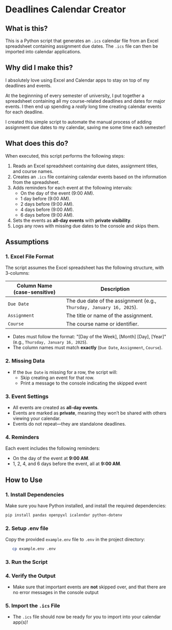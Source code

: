 # Deadlines Calendar Creator

## **What is this?**
This is a Python script that generates an `.ics` calendar file from an Excel spreadsheet containing assignment due dates. The `.ics` file can then be imported into calendar applications.

## **Why did I make this?**

I absolutely love using Excel and Calendar apps to stay on top of my deadlines and events.

At the beginnning of every semester of university, I put together a spreadsheet containing all my course-related deadlines and dates for major events. I then end up spending a *really* long time creating calendar events for each deadline.

I created this simple script to automate the manual process of adding assignment due dates to my calendar, saving me some time each semester!

## **What does this do?**
When executed, this script performs the following steps:
1. Reads an Excel spreadsheet containing due dates, assignment titles, and course names.
2. Creates an `.ics` file containing calendar events based on the information from the spreadsheet.
3. Adds reminders for each event at the following intervals:
   - On the day of the event (9:00 AM).
   - 1 day before (9:00 AM).
   - 2 days before (9:00 AM).
   - 4 days before (9:00 AM).
   - 6 days before (9:00 AM).
4. Sets the events as **all-day events** with **private visibility**.
5. Logs any rows with missing due dates to the console and skips them.

## **Assumptions**

### **1. Excel File Format**
The script assumes the Excel spreadsheet has the following structure, with 3-columns:

| **Column Name (case-sensitive)** | **Description**                                           |
|------------------|-----------------------------------------------------------|
| `Due Date`       | The due date of the assignment (e.g., `Thursday, January 16, 2025`). |
| `Assignment`     | The title or name of the assignment.                      |
| `Course`         | The course name or identifier.                           |

- Dates must follow the format: "[Day of the Week], [Month] [Day], [Year]" (e.g., `Thursday, January 16, 2025`).
- The column names must match **exactly** (`Due Date`, `Assignment`, `Course`).

### **2. Missing Data**
- If the `Due Date` is missing for a row, the script will:
  - Skip creating an event for that row.
  - Print a message to the console indicating the skipped event

### **3. Event Settings**
- All events are created as **all-day events**.
- Events are marked as **private**, meaning they won’t be shared with others viewing your calendar.
- Events do not repeat—they are standalone deadlines.

### **4. Reminders**
Each event includes the following reminders:
- On the day of the event at **9:00 AM**.
- 1, 2, 4, and 6 days before the event, all at **9:00 AM**.


## **How to Use**

### **1. Install Dependencies**
Make sure you have Python installed, and install the required dependencies:
```bash
pip install pandas openpyxl icalendar python-dotenv
```

### **2. Setup .env file**
Copy the provided `example.env` file to `.env` in the project directory:
```bash
   cp example.env .env
```

### **3. Run the Script**

### **4. Verify the Output**
- Make sure that important events are **not** skipped over, and that there are no error messages in the console output

### **5. Import the `.ics` File**

- The `.ics` file should now be ready for you to import into your calendar app(s)!